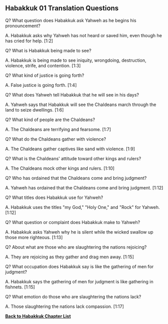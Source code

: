 ## Habakkuk 01 Translation Questions ##

Q? What question does Habakkuk ask Yahweh as he begins his pronouncement?

A. Habakkuk asks why Yahweh has not heard or saved him, even though he has cried for help. [1:2]

Q? What is Habakkuk being made to see?

A. Habakkuk is being made to see iniquity, wrongdoing, destruction, violence, strife, and contention. [1:3]

Q? What kind of justice is going forth?

A. False justice is going forth. [1:4]

Q? What does Yahweh tell Habakkuk that he will see in his days?

A. Yahweh says that Habakkuk will see the Chaldeans march through the land to seize dwellings. [1:6]

Q? What kind of people are the Chaldeans?

A. The Chaldeans are terrifying and fearsome. [1:7]

Q? What do the Chaldeans gather with violence?

A. The Chaldeans gather captives like sand with violence. [1:9]

Q? What is the Chaldeans' attitude toward other kings and rulers?

A. The Chaldeans mock other kings and rulers. [1:10]

Q? Who has ordained that the Chaldeans come and bring judgment?

A. Yahweh has ordained that the Chaldeans come and bring judgment. [1:12]

Q? What titles does Habakkuk use for Yahweh?

A. Habakkuk uses the titles "my God," "Holy One," and "Rock" for Yahweh. [1:12]

Q? What question or complaint does Habakkuk make to Yahweh?

A. Habakkuk asks Yahweh why he is silent while the wicked swallow up those more righteous. [1:13]

Q? About what are those who are slaughtering the nations rejoicing?

A. They are rejoicing as they gather and drag men away. [1:15]

Q? What occupation does Habakkuk say is like the gathering of men for judgment?

A. Habakkuk says the gathering of men for judgment is like gathering in fishnets. [1:15]

Q? What emotion do those who are slaughtering the nations lack?

A. Those slaughtering the nations lack compassion. [1:17]

__[Back to Habakkuk Chapter List](./)__

